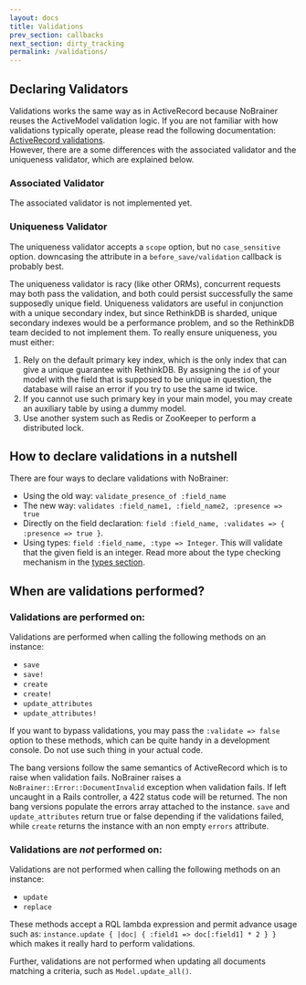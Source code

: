 ```yaml
---
layout: docs
title: Validations
prev_section: callbacks
next_section: dirty_tracking
permalink: /validations/
---
```


## Declaring Validators

Validations works the same way as in ActiveRecord because NoBrainer reuses the
ActiveModel validation logic. If you are not familiar with how validations
typically operate, please read the following documentation:
[ActiveRecord validations](http://edgeguides.rubyonrails.org/active_record_validations.html).  
However, there are a some differences with the
associated validator and the uniqueness validator, which are explained below.

### Associated Validator

The associated validator is not implemented yet.

### Uniqueness Validator

The uniqueness validator accepts a `scope` option, but no `case_sensitive`
option. downcasing the attribute in a `before_save/validation` callback is probably best.

The uniqueness validator is racy (like other ORMs), concurrent requests may both
pass the validation, and both could persist successfully the same supposedly
unique field.
Uniqueness validators are useful in conjunction with a unique secondary index,
but since RethinkDB is sharded, unique secondary indexes would be a performance
problem, and so the RethinkDB team decided to not implement them.
To really ensure uniqueness, you must either:

1. Rely on the default primary key index, which is the only index that can give
   a unique guarantee with RethinkDB. By assigning the `id` of your model with
   the field that is supposed to be unique in question, the database will raise
   an error if you try to use the same id twice.
2. If you cannot use such primary key in your main model, you may create an
   auxiliary table by using a dummy model.
3. Use another system such as Redis or ZooKeeper to perform a distributed lock.

## How to declare validations in a nutshell

There are four ways to declare validations with NoBrainer:

* Using the old way: `validate_presence_of :field_name`
* The new way: `validates :field_name1, :field_name2, :presence => true`
* Directly on the field declaration: `field :field_name, :validates => { :presence => true }`.
* Using types: `field :field_name, :type => Integer`. This will validate that the
  given field is an integer. Read more about the type checking mechanism in the
  [types section](/docs/types).

## When are validations performed?

### Validations are performed on:

Validations are performed when calling the following methods on an instance:
* `save`
* `save!`
* `create`
* `create!`
* `update_attributes`
* `update_attributes!`

If you want to bypass validations, you may pass the `:validate => false` option
to these methods, which can be quite handy in a development console. Do not use
such thing in your actual code.

The bang versions follow the same semantics of ActiveRecord which is to raise
when validation fails. NoBrainer raises a `NoBrainer::Error::DocumentInvalid`
exception when validation fails. If left uncaught in a Rails controller, a 422
status code will be returned.
The non bang versions populate the errors array attached to the instance.
`save` and `update_attributes` return true or false depending if the validations
failed, while `create` returns the instance with an non empty `errors`
attribute.

### Validations are *not* performed on:

Validations are not performed when calling the following methods on an instance:
* `update`
* `replace`

These methods accept a RQL lambda expression and permit advance usage such as:
`instance.update { |doc| { :field1 => doc[:field1] * 2 } }` which makes it
really hard to perform validations.

Further, validations are not performed when updating all documents matching a
criteria, such as `Model.update_all()`.
